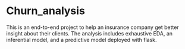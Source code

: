 # Churn_analysis
This is an end-to-end project to help an insurance company get better insight about their clients. The analysis includes exhaustive EDA, an inferential model, and a predictive model deployed with flask. 
